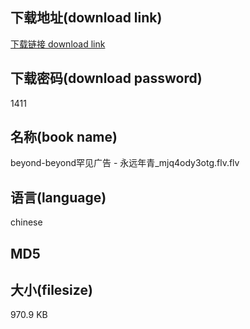## 下载地址(download link)
[下载链接 download link](https://voluble-croquembouche-d321dc.netlify.app/?s=beyond-beyond%E7%BD%95%E8%A7%81%E5%B9%BF%E5%91%8A+-+%E6%B0%B8%E8%BF%9C%E5%B9%B4%E9%9D%92_mjq4ody3otg.flv)

## 下载密码(download password)
1411

## 名称(book name)
beyond-beyond罕见广告 - 永远年青_mjq4ody3otg.flv.flv

## 语言(language)
chinese

## MD5


## 大小(filesize)
970.9 KB
